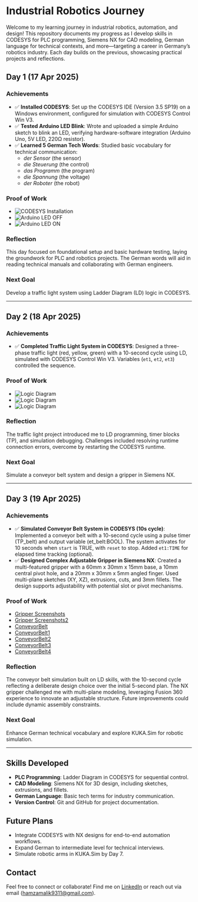 # Industrial Robotics Journey

Welcome to my learning journey in industrial robotics, automation, and design! This repository documents my progress as I develop skills in CODESYS for PLC programming, Siemens NX for CAD modeling, German language for technical contexts, and more—targeting a career in Germany’s robotics industry. Each day builds on the previous, showcasing practical projects and reflections.

## Day 1 (17 Apr 2025)

### Achievements
- ✅ **Installed CODESYS**: Set up the CODESYS IDE (Version 3.5 SP19) on a Windows environment, configured for simulation with CODESYS Control Win V3.
- ✅ **Tested Arduino LED Blink**: Wrote and uploaded a simple Arduino sketch to blink an LED, verifying hardware-software integration (Arduino Uno, 5V LED, 220Ω resistor).
- ✅ **Learned 5 German Tech Words**: Studied basic vocabulary for technical communication:
  - *der Sensor* (the sensor)
  - *die Steuerung* (the control)
  - *das Programm* (the program)
  - *die Spannung* (the voltage)
  - *der Roboter* (the robot)

### Proof of Work
- ![CODESYS Installation](day1/CODESYS-Installation.png)
- ![Arduino LED OFF](day1/Arduino-Blink-LED-OFF.jpg)
- ![Arduino LED ON](day1/Arduino-Blink-LED-ON.jpg)

### Reflection
This day focused on foundational setup and basic hardware testing, laying the groundwork for PLC and robotics projects. The German words will aid in reading technical manuals and collaborating with German engineers.

### Next Goal
Develop a traffic light system using Ladder Diagram (LD) logic in CODESYS.

---

## Day 2 (18 Apr 2025)

### Achievements
- ✅ **Completed Traffic Light System in CODESYS**: Designed a three-phase traffic light (red, yellow, green) with a 10-second cycle using LD, simulated with CODESYS Control Win V3. Variables (`et1`, `et2`, `et3`) controlled the sequence.

### Proof of Work
- ![Logic Diagram](day2/TrafficLight_Logic.png)
- ![Logic Diagram](day2/TrafficLight_Logic2.png)
- ![Logic Diagram](day2/TrafficLight_Logic3.png)

### Reflection
The traffic light project introduced me to LD programming, timer blocks (TP), and simulation debugging. Challenges included resolving runtime connection errors, overcome by restarting the CODESYS runtime.

### Next Goal
Simulate a conveyor belt system and design a gripper in Siemens NX.

---

## Day 3 (19 Apr 2025)

### Achievements
- ✅ **Simulated Conveyor Belt System in CODESYS (10s cycle)**: Implemented a conveyor belt with a 10-second cycle using a pulse timer (TP_belt) and output variable (et_belt:BOOL). The system activates for 10 seconds when `start` is TRUE, with `reset` to stop. Added `et1:TIME` for elapsed time tracking (optional).
- ✅ **Designed Complex Adjustable Gripper in Siemens NX**: Created a multi-featured gripper with a 60mm x 30mm x 15mm base, a 10mm central pivot hole, and a 20mm x 30mm x 5mm angled finger. Used multi-plane sketches (XY, XZ), extrusions, cuts, and 3mm fillets. The design supports adjustability with potential slot or pivot mechanisms.

### Proof of Work
- [Gripper Screenshots](day3/Adjustable_Gripper_1.png)
- [Gripper Screenshots2](day3/Adjustable_Gripper_2.png)
- [ConveyorBelt](day3/ConveyorBelt_Demo.png)
- [ConveyorBelt1](day3/ConveyorBelt_Demo_2.png)
- [ConveyorBelt2](day3/ConveyorBelt_Demo_3.png)
- [ConveyorBelt3](day3/ConveyorBelt_Demo_4.png)
- [ConveyorBelt4](day3/ConveyorBelt_Demo_5.png)

### Reflection
The conveyor belt simulation built on LD skills, with the 10-second cycle reflecting a deliberate design choice over the initial 5-second plan. The NX gripper challenged me with multi-plane modeling, leveraging Fusion 360 experience to innovate an adjustable structure. Future improvements could include dynamic assembly constraints.

### Next Goal
Enhance German technical vocabulary and explore KUKA.Sim for robotic simulation.

---

## Skills Developed
- **PLC Programming**: Ladder Diagram in CODESYS for sequential control.
- **CAD Modeling**: Siemens NX for 3D design, including sketches, extrusions, and fillets.
- **German Language**: Basic tech terms for industry communication.
- **Version Control**: Git and GitHub for project documentation.

## Future Plans
- Integrate CODESYS with NX designs for end-to-end automation workflows.
- Expand German to intermediate level for technical interviews.
- Simulate robotic arms in KUKA.Sim by Day 7.

## Contact
Feel free to connect or collaborate! Find me on [LinkedIn](https://www.linkedin.com/in/md-hamza-malik-368643256/) or reach out via email (hamzamalik9311@gmail.com).
